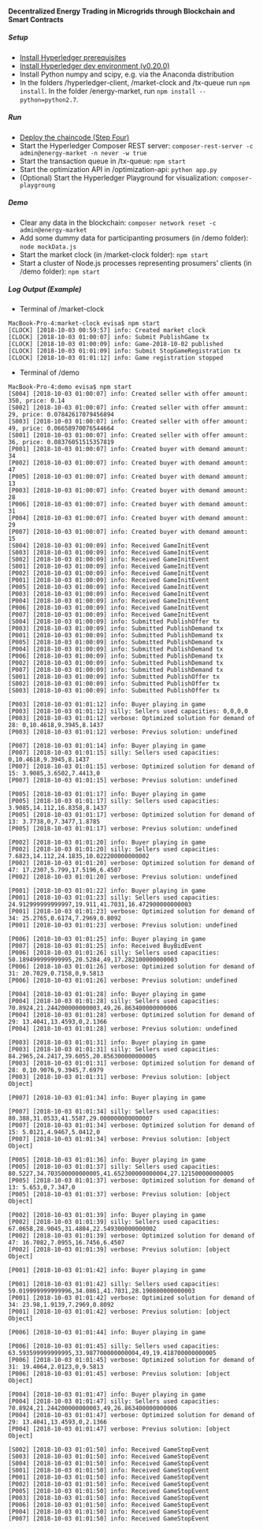 #### Decentralized Energy Trading in Microgrids through Blockchain and Smart Contracts

##### Setup

* [Install Hyperledger prerequisites](https://hyperledger.github.io/composer/latest/installing/installing-prereqs)
* [Install Hyperledger dev environment (v0.20.0)](https://hyperledger.github.io/composer/latest/installing/development-tools)
* Install Python numpy and scipy, e.g. via the Anaconda distribution
* In the folders /hyperledger-client, /market-clock and /tx-queue run `npm install`. In the folder /energy-market, run `npm install --python=python2.7`.


##### Run

* [Deploy the chaincode (Step Four)](https://hyperledger.github.io/composer/latest/tutorials/developer-tutorial)
* Start the Hyperledger Composer REST server: `composer-rest-server -c admin@energy-market -n never -w true`
* Start the transaction queue in /tx-queue: `npm start`
* Start the optimization API in /optimization-api: `python app.py`
* (Optional) Start the Hyperledger Playground for visualization: `composer-playgroung`

##### Demo
* Clear any data in the blockchain: `composer network reset -c admin@energy-market`
* Add some dummy data for participanting prosumers (in /demo folder): `node mockData.js`
* Start the market clock (in /market-clock folder): `npm start`
* Start a cluster of Node.js processes representing prosumers' clients (in /demo folder): `npm start`

##### Log Output (Example)

* Terminal of /market-clock
```
MacBook-Pro-4:market-clock evisa$ npm start
[CLOCK] [2018-10-03 00:59:57] info: Created market clock
[CLOCK] [2018-10-03 01:00:07] info: Submit PublishGame tx
[CLOCK] [2018-10-03 01:00:09] info: Game-2018-10-02 published
[CLOCK] [2018-10-03 01:01:09] info: Submit StopGameRegistration tx
[CLOCK] [2018-10-03 01:01:12] info: Game registration stopped
```

* Terminal of /demo
```
MacBook-Pro-4:demo evisa$ npm start 
[S004] [2018-10-03 01:00:07] info: Created seller with offer amount: 350, price: 0.14
[S002] [2018-10-03 01:00:07] info: Created seller with offer amount: 29, price: 0.07842617079456894
[S003] [2018-10-03 01:00:07] info: Created seller with offer amount: 49, price: 0.06658970076544664
[S001] [2018-10-03 01:00:07] info: Created seller with offer amount: 36, price: 0.08376051515357819
[P001] [2018-10-03 01:00:07] info: Created buyer with demand amount: 34
[P002] [2018-10-03 01:00:07] info: Created buyer with demand amount: 47
[P005] [2018-10-03 01:00:07] info: Created buyer with demand amount: 13
[P003] [2018-10-03 01:00:07] info: Created buyer with demand amount: 28
[P006] [2018-10-03 01:00:07] info: Created buyer with demand amount: 31
[P004] [2018-10-03 01:00:07] info: Created buyer with demand amount: 29
[P007] [2018-10-03 01:00:07] info: Created buyer with demand amount: 15
[S004] [2018-10-03 01:00:09] info: Received GameInitEvent
[S003] [2018-10-03 01:00:09] info: Received GameInitEvent
[S002] [2018-10-03 01:00:09] info: Received GameInitEvent
[S001] [2018-10-03 01:00:09] info: Received GameInitEvent
[P002] [2018-10-03 01:00:09] info: Received GameInitEvent
[P001] [2018-10-03 01:00:09] info: Received GameInitEvent
[P005] [2018-10-03 01:00:09] info: Received GameInitEvent
[P003] [2018-10-03 01:00:09] info: Received GameInitEvent
[P004] [2018-10-03 01:00:09] info: Received GameInitEvent
[P006] [2018-10-03 01:00:09] info: Received GameInitEvent
[P007] [2018-10-03 01:00:09] info: Received GameInitEvent
[S004] [2018-10-03 01:00:09] info: Submitted PublishOffer tx
[P003] [2018-10-03 01:00:09] info: Submitted PublishDemand tx
[P001] [2018-10-03 01:00:09] info: Submitted PublishDemand tx
[P005] [2018-10-03 01:00:09] info: Submitted PublishDemand tx
[P004] [2018-10-03 01:00:09] info: Submitted PublishDemand tx
[P006] [2018-10-03 01:00:09] info: Submitted PublishDemand tx
[P002] [2018-10-03 01:00:09] info: Submitted PublishDemand tx
[P007] [2018-10-03 01:00:09] info: Submitted PublishDemand tx
[S001] [2018-10-03 01:00:09] info: Submitted PublishOffer tx
[S002] [2018-10-03 01:00:09] info: Submitted PublishOffer tx
[S003] [2018-10-03 01:00:09] info: Submitted PublishOffer tx

[P003] [2018-10-03 01:01:12] info: Buyer playing in game
[P003] [2018-10-03 01:01:12] silly: Sellers used capacities: 0,0,0,0
[P003] [2018-10-03 01:01:12] verbose: Optimized solution for demand of 28: 0,10.4618,9.3945,8.1437
[P003] [2018-10-03 01:01:12] verbose: Previus solution: undefined

[P007] [2018-10-03 01:01:14] info: Buyer playing in game
[P007] [2018-10-03 01:01:15] silly: Sellers used capacities: 0,10.4618,9.3945,8.1437
[P007] [2018-10-03 01:01:15] verbose: Optimized solution for demand of 15: 3.9085,3.6502,7.4413,0
[P007] [2018-10-03 01:01:15] verbose: Previus solution: undefined

[P005] [2018-10-03 01:01:17] info: Buyer playing in game
[P005] [2018-10-03 01:01:17] silly: Sellers used capacities: 3.9085,14.112,16.8358,8.1437
[P005] [2018-10-03 01:01:17] verbose: Optimized solution for demand of 13: 3.7738,0,7.3477,1.8785
[P005] [2018-10-03 01:01:17] verbose: Previus solution: undefined

[P002] [2018-10-03 01:01:20] info: Buyer playing in game
[P002] [2018-10-03 01:01:20] silly: Sellers used capacities: 7.6823,14.112,24.1835,10.022200000000002
[P002] [2018-10-03 01:01:20] verbose: Optimized solution for demand of 47: 17.2307,5.799,17.5196,6.4507
[P002] [2018-10-03 01:01:20] verbose: Previus solution: undefined

[P001] [2018-10-03 01:01:22] info: Buyer playing in game
[P001] [2018-10-03 01:01:23] silly: Sellers used capacities: 24.912999999999997,19.911,41.7031,16.472900000000003
[P001] [2018-10-03 01:01:23] verbose: Optimized solution for demand of 34: 25.2765,0.6174,7.2969,0.8092
[P001] [2018-10-03 01:01:23] verbose: Previus solution: undefined

[P006] [2018-10-03 01:01:25] info: Buyer playing in game
[P007] [2018-10-03 01:01:25] info: Received BuyBidEvent
[P006] [2018-10-03 01:01:26] silly: Sellers used capacities: 50.189499999999995,20.5284,49,17.282100000000003
[P006] [2018-10-03 01:01:26] verbose: Optimized solution for demand of 31: 20.7029,0.7158,0,9.5813
[P006] [2018-10-03 01:01:26] verbose: Previus solution: undefined

[P004] [2018-10-03 01:01:28] info: Buyer playing in game
[P004] [2018-10-03 01:01:28] silly: Sellers used capacities: 70.8924,21.244200000000003,49,26.863400000000006
[P004] [2018-10-03 01:01:28] verbose: Optimized solution for demand of 29: 13.4041,13.4593,0,2.1366
[P004] [2018-10-03 01:01:28] verbose: Previus solution: undefined

[P003] [2018-10-03 01:01:31] info: Buyer playing in game
[P003] [2018-10-03 01:01:31] silly: Sellers used capacities: 84.2965,24.2417,39.6055,20.856300000000005
[P003] [2018-10-03 01:01:31] verbose: Optimized solution for demand of 28: 0,10.9076,9.3945,7.6979
[P003] [2018-10-03 01:01:31] verbose: Previus solution: [object Object]

[P007] [2018-10-03 01:01:34] info: Buyer playing in game

[P007] [2018-10-03 01:01:34] silly: Sellers used capacities: 80.388,31.0533,41.5587,29.000000000000007
[P007] [2018-10-03 01:01:34] verbose: Optimized solution for demand of 15: 5.0121,4.9467,5.0412,0
[P007] [2018-10-03 01:01:34] verbose: Previus solution: [object Object]

[P005] [2018-10-03 01:01:36] info: Buyer playing in game
[P005] [2018-10-03 01:01:37] silly: Sellers used capacities: 80.5227,34.703500000000005,41.652300000000004,27.121500000000005
[P005] [2018-10-03 01:01:37] verbose: Optimized solution for demand of 13: 5.653,0,7.347,0
[P005] [2018-10-03 01:01:37] verbose: Previus solution: [object Object]

[P002] [2018-10-03 01:01:39] info: Buyer playing in game
[P002] [2018-10-03 01:01:39] silly: Sellers used capacities: 67.0658,28.9045,31.4804,22.549300000000002
[P002] [2018-10-03 01:01:39] verbose: Optimized solution for demand of 47: 16.7082,7.0955,16.7456,6.4507
[P002] [2018-10-03 01:01:39] verbose: Previus solution: [object Object]

[P001] [2018-10-03 01:01:42] info: Buyer playing in game

[P001] [2018-10-03 01:01:42] silly: Sellers used capacities: 59.019999999999996,34.0861,41.7031,28.190800000000003
[P001] [2018-10-03 01:01:42] verbose: Optimized solution for demand of 34: 23.98,1.9139,7.2969,0.8092
[P001] [2018-10-03 01:01:42] verbose: Previus solution: [object Object]

[P006] [2018-10-03 01:01:44] info: Buyer playing in game

[P006] [2018-10-03 01:01:45] silly: Sellers used capacities: 63.593599999999995,33.987700000000004,49,19.418700000000005
[P006] [2018-10-03 01:01:45] verbose: Optimized solution for demand of 31: 19.4064,2.0123,0,9.5813
[P006] [2018-10-03 01:01:45] verbose: Previus solution: [object Object]

[P004] [2018-10-03 01:01:47] info: Buyer playing in game
[P004] [2018-10-03 01:01:47] silly: Sellers used capacities: 70.8924,21.244200000000003,49,26.863400000000006
[P004] [2018-10-03 01:01:47] verbose: Optimized solution for demand of 29: 13.4041,13.4593,0,2.1366
[P004] [2018-10-03 01:01:47] verbose: Previus solution: [object Object]

[S002] [2018-10-03 01:01:50] info: Received GameStopEvent
[S003] [2018-10-03 01:01:50] info: Received GameStopEvent
[S004] [2018-10-03 01:01:50] info: Received GameStopEvent
[S001] [2018-10-03 01:01:50] info: Received GameStopEvent
[P001] [2018-10-03 01:01:50] info: Received GameStopEvent
[P002] [2018-10-03 01:01:50] info: Received GameStopEvent
[P005] [2018-10-03 01:01:50] info: Received GameStopEvent
[P003] [2018-10-03 01:01:50] info: Received GameStopEvent
[P006] [2018-10-03 01:01:50] info: Received GameStopEvent
[P004] [2018-10-03 01:01:50] info: Received GameStopEvent
[P007] [2018-10-03 01:01:50] info: Received GameStopEvent
```

